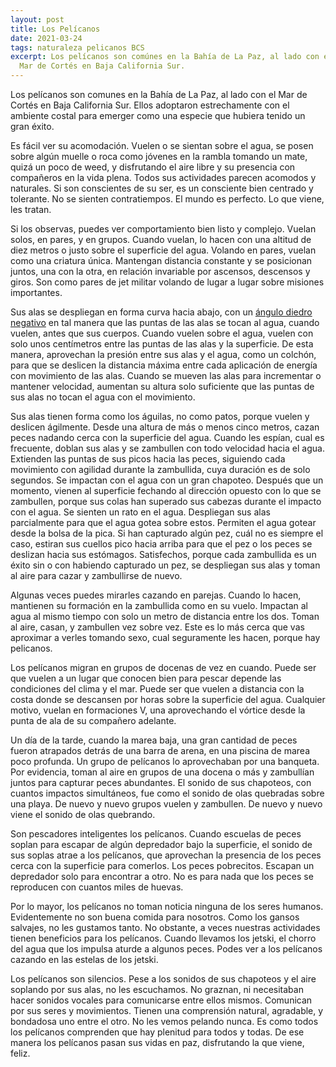 ```yaml
---
layout: post
title: Los Pelícanos
date: 2021-03-24
tags: naturaleza pelicanos BCS
excerpt: Los pelícanos son comúnes en la Bahía de La Paz, al lado con el
  Mar de Cortés en Baja California Sur.
---
```


Los pelícanos son comunes en la Bahía de La Paz, al lado con el Mar de Cortés
en Baja California Sur. Ellos adoptaron estrechamente con el ambiente costal
para emerger como una especie que hubiera tenido un gran éxito.

Es fácil ver su acomodación. Vuelen o se sientan sobre el agua, se posen sobre
algún muelle o roca como jóvenes en la rambla tomando un mate, quizá un poco de
weed, y disfrutando el aire libre y su presencia con compañeros en la vida
plena. Todos sus actividades parecen acomodos y naturales. Si son conscientes
de su ser, es un consciente bien centrado y tolerante. No se sienten
contratiempos. El mundo es perfecto. Lo que viene, les tratan.

Si los observas, puedes ver comportamiento bien listo y complejo. Vuelan solos,
en pares, y en grupos. Cuando vuelan, lo hacen con una altitud de diez metros o
justo sobre el superficie del agua. Volando en pares, vuelan como una criatura
única. Mantengan distancia constante y se posicionan juntos, una con la otra,
en relación invariable por ascensos, descensos y giros. Son como pares de jet
militar volando de lugar a lugar sobre misiones importantes.

Sus alas se despliegan en forma curva hacia abajo, con un [ángulo diedro
negativo][diedro] en tal manera que las puntas de las alas se tocan al agua,
cuando vuelen, antes que sus cuerpos. Cuando vuelen sobre el agua, vuelen con
solo unos centímetros entre las puntas de las alas y la superficie. De esta
manera, aprovechan la presión entre sus alas y el agua, como un colchón, para
que se deslicen la distancia máxima entre cada aplicación de energía con
movimiento de las alas. Cuando se mueven las alas para incrementar o mantener
velocidad, aumentan su altura solo suficiente que las puntas de sus alas no
tocan el agua con el movimiento.

Sus alas tienen forma como los águilas, no como patos, porque vuelen y deslicen
ágilmente. Desde una altura de más o menos cinco metros, cazan peces nadando
cerca con la superficie del agua. Cuando les espían, cual es frecuente, doblan
sus alas y se zambullen con todo velocidad hacia el agua. Extienden las puntas
de sus picos hacia las peces, siguiendo cada movimiento con agilidad durante la
zambullida, cuya duración es de solo segundos. Se impactan con el agua con un
gran chapoteo. Después que un momento, vienen al superficie fechando al
dirección opuesto con lo que se zambullen, porque sus colas han superado sus
cabezas durante el impacto con el agua. Se sienten un rato en el agua.
Despliegan sus alas parcialmente para que el agua gotea sobre estos. Permiten
el agua gotear desde la bolsa de la pica. Si han capturado algún pez, cuál no
es siempre el caso, estiran sus cuellos pico hacia arriba para que el pez o los
peces se deslizan hacia sus estómagos. Satisfechos, porque cada zambullida es
un éxito sin o con habiendo capturado un pez, se despliegan sus alas y toman al
aire para cazar y zambullirse de nuevo.

Algunas veces puedes mirarles cazando en parejas. Cuando lo hacen, mantienen su
formación en la zambullida como en su vuelo. Impactan al agua al mismo tiempo
con solo un metro de distancia entre los dos. Toman al aire, casan, y zambullen
vez sobre vez. Este es lo más cerca que vas aproximar a verles tomando sexo,
cual seguramente les hacen, porque hay pelicanos.

Los pelícanos migran en grupos de docenas de vez en cuando. Puede ser que
vuelen a un lugar que conocen bien para pescar depende las condiciones del
clima y el mar. Puede ser que vuelen a distancia con la costa donde se
descansen por horas sobre la superficie del agua. Cualquier motivo, vuelan en
formaciones V, una aprovechando el vórtice desde la punta de ala de su
compañero adelante.

Un día de la tarde, cuando la marea baja, una gran cantidad de peces fueron
atrapados detrás de una barra de arena, en una piscina de marea poco profunda.
Un grupo de pelícanos lo aprovechaban por una banqueta. Por evidencia, toman al
aire en grupos de una docena o más y zambullían juntos para capturar peces
abundantes. El sonido de sus chapoteos, con cuantos impactos simultáneos, fue
como el sonido de olas quebradas sobre una playa. De nuevo y nuevo grupos
vuelen y zambullen. De nuevo y nuevo viene el sonido de olas quebrando.

Son pescadores inteligentes los pelícanos. Cuando escuelas de peces soplan para
escapar de algún depredador bajo la superficie, el sonido de sus soplas atrae a
los pelícanos, que aprovechan la presencia de los peces cerca con la superficie
para comerlos. Los peces pobrecitos. Escapan un depredador solo para encontrar
a otro. No es para nada que los peces se reproducen con cuantos miles de
huevas.

Por lo mayor, los pelícanos no toman noticia ninguna de los seres humanos.
Evidentemente no son buena comida para nosotros. Como los gansos salvajes, no
les gustamos tanto. No obstante, a veces nuestras actividades tienen beneficios
para los pelícanos. Cuando llevamos los jetski, el chorro del agua que los
impulsa aturde a algunos peces. Podes ver a los pelícanos cazando en las
estelas de los jetski.

Los pelícanos son silencios. Pese a los sonidos de sus chapoteos y el aire
soplando por sus alas, no les escuchamos. No graznan, ni necesitaban hacer
sonidos vocales para comunicarse entre ellos mismos. Comunican por sus seres y
movimientos. Tienen una comprensión natural, agradable, y bondadosa uno entre
el otro. No les vemos pelando nunca. Es como todos los pelícanos comprenden que
hay plenitud para todos y todas. De ese manera los pelícanos pasan sus vidas en
paz, disfrutando la que viene, feliz.

[diedro]: https://es.m.wikipedia.org/wiki/%C3%81ngulo_diedro_(aeron%C3%A1utica)
  "Explicación por angulo dedro"
